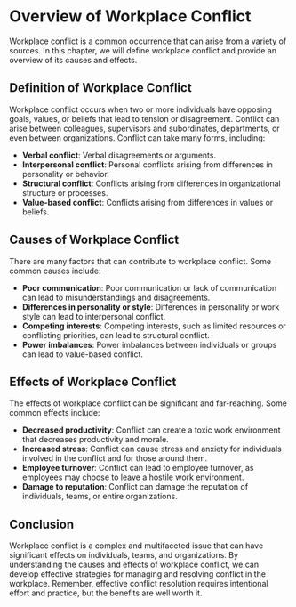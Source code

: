 Overview of Workplace Conflict
======================================================================

Workplace conflict is a common occurrence that can arise from a variety of sources. In this chapter, we will define workplace conflict and provide an overview of its causes and effects.

Definition of Workplace Conflict
--------------------------------

Workplace conflict occurs when two or more individuals have opposing goals, values, or beliefs that lead to tension or disagreement. Conflict can arise between colleagues, supervisors and subordinates, departments, or even between organizations. Conflict can take many forms, including:

* **Verbal conflict**: Verbal disagreements or arguments.
* **Interpersonal conflict**: Personal conflicts arising from differences in personality or behavior.
* **Structural conflict**: Conflicts arising from differences in organizational structure or processes.
* **Value-based conflict**: Conflicts arising from differences in values or beliefs.

Causes of Workplace Conflict
----------------------------

There are many factors that can contribute to workplace conflict. Some common causes include:

* **Poor communication**: Poor communication or lack of communication can lead to misunderstandings and disagreements.
* **Differences in personality or style**: Differences in personality or work style can lead to interpersonal conflict.
* **Competing interests**: Competing interests, such as limited resources or conflicting priorities, can lead to structural conflict.
* **Power imbalances**: Power imbalances between individuals or groups can lead to value-based conflict.

Effects of Workplace Conflict
-----------------------------

The effects of workplace conflict can be significant and far-reaching. Some common effects include:

* **Decreased productivity**: Conflict can create a toxic work environment that decreases productivity and morale.
* **Increased stress**: Conflict can cause stress and anxiety for individuals involved in the conflict and for those around them.
* **Employee turnover**: Conflict can lead to employee turnover, as employees may choose to leave a hostile work environment.
* **Damage to reputation**: Conflict can damage the reputation of individuals, teams, or entire organizations.

Conclusion
----------

Workplace conflict is a complex and multifaceted issue that can have significant effects on individuals, teams, and organizations. By understanding the causes and effects of workplace conflict, we can develop effective strategies for managing and resolving conflict in the workplace. Remember, effective conflict resolution requires intentional effort and practice, but the benefits are well worth it.
